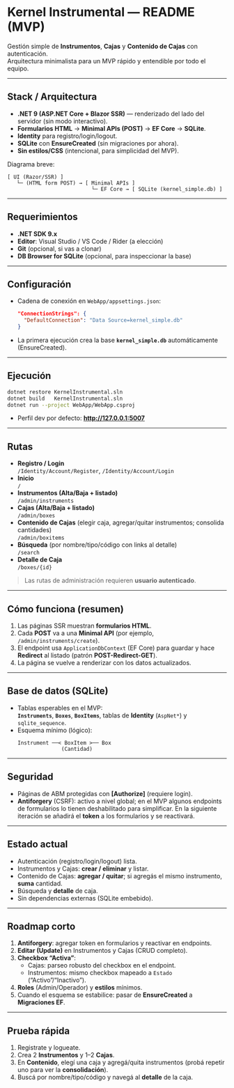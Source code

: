 # Kernel Instrumental — README (MVP)

Gestión simple de **Instrumentos**, **Cajas** y **Contenido de Cajas** con autenticación.  
Arquitectura minimalista para un MVP rápido y entendible por todo el equipo.

---

## Stack / Arquitectura

- **.NET 9 (ASP.NET Core + Blazor SSR)** — renderizado del lado del servidor (sin modo interactivo).
- **Formularios HTML** → **Minimal APIs (POST)** → **EF Core** → **SQLite**.
- **Identity** para registro/login/logout.
- **SQLite** con **EnsureCreated** (sin migraciones por ahora).
- **Sin estilos/CSS** (intencional, para simplicidad del MVP).

Diagrama breve:
```
[ UI (Razor/SSR) ]
   └─ (HTML form POST) → [ Minimal APIs ]
                           └─ EF Core → [ SQLite (kernel_simple.db) ]
```

---

## Requerimientos

- **.NET SDK 9.x**
- **Editor**: Visual Studio / VS Code / Rider (a elección)
- **Git** (opcional, si vas a clonar)
- **DB Browser for SQLite** (opcional, para inspeccionar la base)

---

## Configuración

- Cadena de conexión en `WebApp/appsettings.json`:
  ```json
  "ConnectionStrings": {
    "DefaultConnection": "Data Source=kernel_simple.db"
  }
  ```
- La primera ejecución crea la base **`kernel_simple.db`** automáticamente (EnsureCreated).
---

## Ejecución

```bash
dotnet restore KernelInstrumental.sln
dotnet build   KernelInstrumental.sln
dotnet run --project WebApp/WebApp.csproj
```
- Perfil dev por defecto: **http://127.0.0.1:5007**

---

## Rutas

- **Registro / Login**  
  `/Identity/Account/Register`, `/Identity/Account/Login`
- **Inicio**  
  `/`
- **Instrumentos (Alta/Baja + listado)**  
  `/admin/instruments`
- **Cajas (Alta/Baja + listado)**  
  `/admin/boxes`
- **Contenido de Cajas** (elegir caja, agregar/quitar instrumentos; consolida cantidades)  
  `/admin/boxitems`
- **Búsqueda** (por nombre/tipo/código con links al detalle)  
  `/search`
- **Detalle de Caja**  
  `/boxes/{id}`

> Las rutas de administración requieren **usuario autenticado**.

---

## Cómo funciona (resumen)

1. Las páginas SSR muestran **formularios HTML**.
2. Cada **POST** va a una **Minimal API** (por ejemplo, `/admin/instruments/create`).
3. El endpoint usa `ApplicationDbContext` (EF Core) para guardar y hace **Redirect** al listado (patrón **POST-Redirect-GET**).
4. La página se vuelve a renderizar con los datos actualizados.

---

## Base de datos (SQLite)

- Tablas esperables en el MVP:  
  **`Instruments`**, **`Boxes`**, **`BoxItems`**, tablas de **Identity** (`AspNet*`) y `sqlite_sequence`.
- Esquema mínimo (lógico):
  ```
  Instrument ──< BoxItem >── Box
                (Cantidad)
  ```

---

## Seguridad

- Páginas de ABM protegidas con **[Authorize]** (requiere login).
- **Antiforgery** (CSRF): activo a nivel global; en el MVP algunos endpoints de formularios lo tienen deshabilitado para simplificar. En la siguiente iteración se añadirá el **token** a los formularios y se reactivará.

---

## Estado actual

- Autenticación (registro/login/logout) lista.
- Instrumentos y Cajas: **crear / eliminar** y listar.
- Contenido de Cajas: **agregar / quitar**; si agregás el mismo instrumento, **suma** cantidad.
- Búsqueda y **detalle** de caja.
- Sin dependencias externas (SQLite embebido).

---

## Roadmap corto

1. **Antiforgery**: agregar token en formularios y reactivar en endpoints.
2. **Editar (Update)** en Instrumentos y Cajas (CRUD completo).
3. **Checkbox “Activa”**:
   - Cajas: parseo robusto del checkbox en el endpoint.
   - Instrumentos: mismo checkbox mapeado a `Estado` (“Activo”/“Inactivo”).
4. **Roles** (Admin/Operador) y **estilos** mínimos.
5. Cuando el esquema se estabilice: pasar de **EnsureCreated** a **Migraciones EF**.

---

## Prueba rápida

1. Registrate y logueate.  
2. Crea 2 **Instrumentos** y 1–2 **Cajas**.  
3. En **Contenido**, elegí una caja y agregá/quita instrumentos (probá repetir uno para ver la **consolidación**).  
4. Buscá por nombre/tipo/código y navegá al **detalle** de la caja.  

